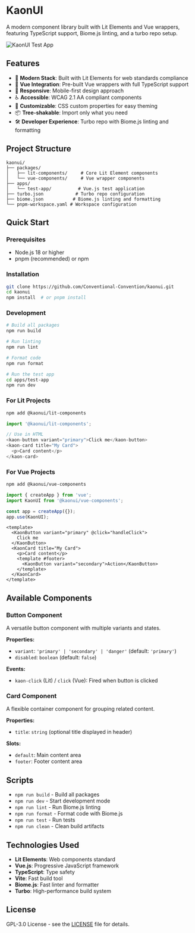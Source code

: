 # KaonUI

A modern component library built with Lit Elements and Vue wrappers, featuring TypeScript support, Biome.js linting, and a turbo repo setup.

![KaonUI Test App](https://github.com/user-attachments/assets/391fe134-2b0c-42cb-b5c8-b57c7f19dab5)

## Features

- 🚀 **Modern Stack**: Built with Lit Elements for web standards compliance
- 🎯 **Vue Integration**: Pre-built Vue wrappers with full TypeScript support
- 📱 **Responsive**: Mobile-first design approach
- ♿ **Accessible**: WCAG 2.1 AA compliant components
- 🎨 **Customizable**: CSS custom properties for easy theming
- 📦 **Tree-shakable**: Import only what you need
- 🛠️ **Developer Experience**: Turbo repo with Biome.js linting and formatting

## Project Structure

```
kaonui/
├── packages/
│   ├── lit-components/     # Core Lit Element components
│   └── vue-components/     # Vue wrapper components
├── apps/
│   └── test-app/          # Vue.js test application
├── turbo.json            # Turbo repo configuration
├── biome.json           # Biome.js linting and formatting
└── pnpm-workspace.yaml # Workspace configuration
```

## Quick Start

### Prerequisites

- Node.js 18 or higher
- pnpm (recommended) or npm

### Installation

```bash
git clone https://github.com/Conventional-Convention/kaonui.git
cd kaonui
npm install  # or pnpm install
```

### Development

```bash
# Build all packages
npm run build

# Run linting
npm run lint

# Format code
npm run format

# Run the test app
cd apps/test-app
npm run dev
```

### For Lit Projects

```bash
npm add @kaonui/lit-components
```

```typescript
import '@kaonui/lit-components';

// Use in HTML
<kaon-button variant="primary">Click me</kaon-button>
<kaon-card title="My Card">
  <p>Card content</p>
</kaon-card>
```

### For Vue Projects

```bash
npm add @kaonui/vue-components
```

```typescript
import { createApp } from 'vue';
import KaonUI from '@kaonui/vue-components';

const app = createApp({});
app.use(KaonUI);
```

```vue
<template>
  <KaonButton variant="primary" @click="handleClick">
    Click me
  </KaonButton>
  <KaonCard title="My Card">
    <p>Card content</p>
    <template #footer>
      <KaonButton variant="secondary">Action</KaonButton>
    </template>
  </KaonCard>
</template>
```

## Available Components

### Button Component

A versatile button component with multiple variants and states.

**Properties:**
- `variant`: `'primary' | 'secondary' | 'danger'` (default: `'primary'`)
- `disabled`: `boolean` (default: `false`)

**Events:**
- `kaon-click` (Lit) / `click` (Vue): Fired when button is clicked

### Card Component

A flexible container component for grouping related content.

**Properties:**
- `title`: `string` (optional title displayed in header)

**Slots:**
- `default`: Main content area
- `footer`: Footer content area

## Scripts

- `npm run build` - Build all packages
- `npm run dev` - Start development mode
- `npm run lint` - Run Biome.js linting
- `npm run format` - Format code with Biome.js
- `npm run test` - Run tests
- `npm run clean` - Clean build artifacts

## Technologies Used

- **Lit Elements**: Web components standard
- **Vue.js**: Progressive JavaScript framework
- **TypeScript**: Type safety
- **Vite**: Fast build tool
- **Biome.js**: Fast linter and formatter
- **Turbo**: High-performance build system

## License

GPL-3.0 License - see the [LICENSE](LICENSE) file for details.